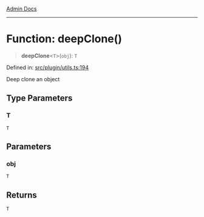 [Admin Docs](/)

***

# Function: deepClone()

> **deepClone**\<`T`\>(`obj`): `T`

Defined in: [src/plugin/utils.ts:194](https://github.com/Sourya07/talawa-api/blob/2dc82649c98e5346c00cdf926fe1d0bc13ec1544/src/plugin/utils.ts#L194)

Deep clone an object

## Type Parameters

### T

`T`

## Parameters

### obj

`T`

## Returns

`T`
